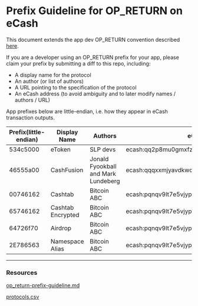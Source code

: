 # Prefix Guideline for OP_RETURN on eCash

This document extends the app dev OP_RETURN convention described [here](https://github.com/bitcoincashorg/bitcoincash.org/blob/master/spec/op_return-prefix-guideline.md).

If you are a developer using an OP_RETURN prefix for your app, please claim your prefix by submitting a diff to this repo, including:

-   A display name for the protocol
-   An author (or list of authors)
-   A URL pointing to the specification of the protocol
-   An eCash address (to avoid ambiguity and to later modify names / authors / URL)

App prefixes below are little-endian, i.e. how they appear in eCash transaction outputs.

| Prefix(little-endian) | Display Name      | Authors                             | eCashAddress                                     | SpecificationUrl                                              | TxidRedirectUrl |
| --------------------- | ----------------- | ----------------------------------- | ------------------------------------------------ | ------------------------------------------------------------- | --------------- |
| 534c5000              | eToken            | SLP devs                            | ecash:qq2p8mu0gmxfzva2g36kh70efp8hx7qg7qh20l0qls | http://simpleledger.cash/                                     | n/a             |
| 46555a00              | CashFusion        | Jonald Fyookball and Mark Lundeberg | ecash:qqqxxmjyavdkwdj6npa5w6xl0fzq3wc5fu6s5x69jj | https://github.com/cashshuffle/spec/blob/master/CASHFUSION.md | n/a             |
| 00746162              | Cashtab           | Bitcoin ABC                         | ecash:pqnqv9lt7e5vjyp0w88zf2af0l92l8rxdg2jj94l5j | https://cashtab.com/                                          | n/a             |
| 65746162              | Cashtab Encrypted | Bitcoin ABC                         | ecash:pqnqv9lt7e5vjyp0w88zf2af0l92l8rxdg2jj94l5j | https://cashtab.com/                                          | n/a             |
| 64726f70              | Airdrop           | Bitcoin ABC                         | ecash:pqnqv9lt7e5vjyp0w88zf2af0l92l8rxdg2jj94l5j | https://cashtab.com/                                          | n/a             |
| 2E786563              | Namespace Alias   | Bitcoin ABC                         | ecash:pqnqv9lt7e5vjyp0w88zf2af0l92l8rxdg2jj94l5j | https://cashtab.com/                                          | n/a             |

---

### Resources

[op_return-prefix-guideline.md](https://github.com/bitcoincashorg/bitcoincash.org/blob/master/spec/op_return-prefix-guideline.md)

[protocols.csv](https://github.com/bitcoincashorg/bitcoincash.org/blob/master/etc/protocols.csv)
